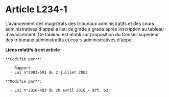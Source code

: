 # Article L234-1

L'avancement des            magistrats des tribunaux administratifs et des cours administratives d'appel a lieu de grade à
grade après inscription au tableau d'avancement. Ce tableau est établi sur proposition du Conseil supérieur des tribunaux
administratifs et cours administratives d'appel.

**Liens relatifs à cet article**

	**Codifié par**:

	  - Rapport
	  - Loi n°2003-591 du 2 juillet 2003

	**Modifié par**:

	  - Loi n°2016-483 du 20 avril 2016 - art. 62
